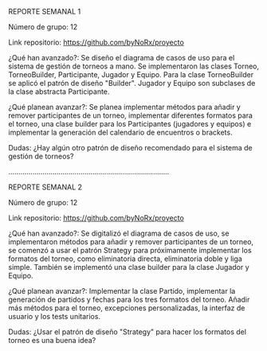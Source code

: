REPORTE SEMANAL 1

Número de grupo: 
12

Link repositorio: 
https://github.com/byNoRx/proyecto

¿Qué han avanzado?: 
Se diseño el diagrama de casos de uso para el sistema de gestión de torneos a 
mano. Se implementaron las clases Torneo, TorneoBuilder, Participante, Jugador 
y Equipo. Para la clase TorneoBuilder se aplicó el patrón de diseño 
"Builder". Jugador y Equipo son subclases de la clase abstracta Participante.

¿Qué planean avanzar?:
Se planea implementar métodos para añadir y remover participantes de un torneo, 
implementar diferentes formatos para el torneo, una clase builder para los 
Participantes (jugadores y equipos) e implementar la generación del calendario 
de encuentros o brackets.

Dudas:
¿Hay algún otro patrón de diseño recomendado para el sistema de gestión de 
torneos?

................................................................................

REPORTE SEMANAL 2

Número de grupo: 
12

Link repositorio: 
https://github.com/byNoRx/proyecto

¿Qué han avanzado?: 
Se digitalizó el diagrama de casos de uso, se implementaron métodos para añadir 
y remover participantes de un torneo, se comenzó a usar el patrón Strategy para 
próximamente implementar los formatos del torneo, como eliminatoria directa, 
eliminatoria doble y liga simple. También se implementó una clase builder para 
la clase Jugador y Equipo.

¿Qué planean avanzar?:
Implementar la clase Partido, implementar la generación de partidos y 
fechas para los tres formatos del torneo. Añadir más métodos para el torneo, 
excepciones personalizadas, la interfaz de usuario y los tests unitarios.

Dudas:
¿Usar el patrón de diseño "Strategy" para hacer los formatos del torneo es
una buena idea?